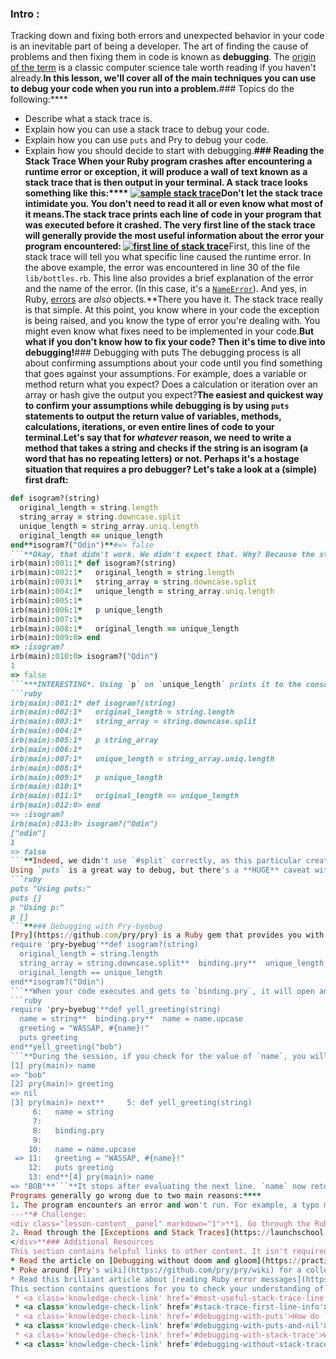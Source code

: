 ### Intro :
>
Tracking down and fixing both errors and unexpected behavior in your code is an inevitable part of being a developer. The art of finding the cause of problems and then fixing them in code is known as **debugging**. The [origin of the term](https://en.wikipedia.org/wiki/Debugging#Etymology) is a classic computer science tale worth reading if you haven't already.**In this lesson, we'll cover all of the main techniques you can use to debug your code when you run into a problem.**###  Topics
  do the following:****
 - Describe what a stack trace is.
 - Explain how you can use a stack trace to debug your code.
 - Explain how you can use `puts` and Pry to debug your code.
 - Explain how you should decide to start with debugging.**### Reading the Stack Trace
When your Ruby program crashes after encountering a runtime error or exception, it will produce a wall of text known as a **stack trace** that is then output in your terminal. A stack trace looks something like this:****
<a href="https://cdn.statically.io/gh/TheOdinProject/curriculum/284f0cdc998be7e4751e29e8458323ad5d320303/ruby_programming/basic_ruby/debugging/imgs/00.png"><img class="tutorial-img" src="https://cdn.statically.io/gh/TheOdinProject/curriculum/284f0cdc998be7e4751e29e8458323ad5d320303/ruby_programming/basic_ruby/debugging/imgs/00.png" title="source: imgur.com" alt="sample stack trace"/></a>**Don't let the stack trace intimidate you. You don't need to read it all or even know what most of it means.**The stack trace prints each line of code in your program that was executed before it crashed. <span id='most-useful-stack-trace-line'>The very first line of the stack trace</span> will generally provide the most useful information about the error your program encountered:****
<a href="https://cdn.statically.io/gh/TheOdinProject/curriculum/284f0cdc998be7e4751e29e8458323ad5d320303/ruby_programming/basic_ruby/debugging/imgs/01.png"><img class="tutorial-img" src="https://cdn.statically.io/gh/TheOdinProject/curriculum/284f0cdc998be7e4751e29e8458323ad5d320303/ruby_programming/basic_ruby/debugging/imgs/01.png" title="source: imgur.com" alt="first line of stack trace" /></a>**<span id='stack-trace-first-line-info'>First, this line of the stack trace will tell you what specific line caused the runtime error. In the above example, the error was encountered in line 30 of the file `lib/bottles.rb`. This line also provides a brief explanation of the error and the name of the error. (In this case, it's a [`NameError`](https://ruby-doc.org/core-2.7.4/NameError.html)). And yes, in Ruby, [errors](https://ruby-doc.org/core-2.7.4/Exception.html) are *also* objects.</span>**There you have it. The stack trace really is that simple. At this point, you know where in your code the exception is being raised, and you know the type of error you're dealing with. You might even know what fixes need to be implemented in your code.**But what if you don't know how to fix your code? Then it's time to dive into debugging!**### Debugging with puts
The debugging process is all about confirming assumptions about your code until you find something that goes against your assumptions. For example, does a variable or method return what you expect? Does a calculation or iteration over an array or hash give the output you expect?**The easiest and quickest way to confirm your assumptions while debugging is by using `puts` statements to output the return value of variables, methods, calculations, iterations, or even entire lines of code to your terminal.**Let's say that for *whatever* reason, we need to write a method that takes a string and checks if the string is an **isogram** (a word that has no repeating letters) or not. Perhaps it's a hostage situation that requires a pro debugger? Let's take a look at a (simple) first draft:****
```ruby
def isogram?(string)
  original_length = string.length
  string_array = string.downcase.split
  unique_length = string_array.uniq.length
  original_length == unique_length
end**isogram?("Odin")**#=> false
```**Okay, that didn't work. We didn't expect that. Why? Because the string *Odin* is an isogram but we got `false`. The method didn't throw an exception, so we don't even have a line to start debugging at. Now what?**We know that `original_length == unique_length` returns `false` since it's the last statement, so why not place a `puts` on the line before that to see what `unique_length` is. As an alternative to `puts`, `p` is also commonly used for debugging; `p` is a combination of `puts` and `inspect` (more on that below). To better show the differences between what Ruby is printing to the terminal and returning, the examples in this section use the full IRB syntax, which is exactly what you'd see if you typed these commands into your own terminal IRB session.**```ruby
irb(main):001:1* def isogram?(string)
irb(main):002:1*   original_length = string.length
irb(main):003:1*   string_array = string.downcase.split
irb(main):004:1*   unique_length = string_array.uniq.length
irb(main):005:1*   
irb(main):006:1*   p unique_length
irb(main):007:1*   
irb(main):008:1*   original_length == unique_length
irb(main):009:0> end
=> :isogram?
irb(main):010:0> isogram?("Odin")
1
=> false
```***INTERESTING*. Using `p` on `unique_length` prints it to the console and shows us something must be wrong with how we called `#uniq` on `string_array` because we know that we have `4` unique characters in our input but we got `1` as output. For verification, let's place another `p` statement before the `unique_length` statement:****
```ruby
irb(main):001:1* def isogram?(string)
irb(main):002:1*   original_length = string.length
irb(main):003:1*   string_array = string.downcase.split
irb(main):004:1*   
irb(main):005:1*   p string_array
irb(main):006:1*   
irb(main):007:1*   unique_length = string_array.uniq.length
irb(main):008:1*   
irb(main):009:1*   p unique_length
irb(main):010:1* 
irb(main):011:1*   original_length == unique_length
irb(main):012:0> end
=> :isogram?
irb(main):013:0> isogram?("Odin")
["odin"]
1
=> false
```**Indeed, we didn't use `#split` correctly, as this particular creates an array with the given string rather than creating an array of characters of the given string. Why? By default, if we didn't provide arguments, [#split](https://ruby-doc.org/core-2.7.4/String.html#method-i-split) will divide the string using `whitespace` as the delimiter. Try running the above code in a REPL or IRB using `#split('')` instead, and you'll see the difference.**Hostage situation resolved! That wasn't so bad, was it?**#### **Debugging with `puts` and `nil`
Using `puts` is a great way to debug, but there's a **HUGE** caveat with using it: calling `puts` on anything that is `nil` or an empty string or collection will just print a blank line to your terminal.**This is one instance where using `p` will yield more information. As mentioned above, `p` is a combination of `puts` and [#inspect](https://ruby-doc.org/core-2.7.4/Object.html#method-i-inspect), the latter of which essentially prints a string representation of whatever it's called on. To illustrate this, try the following in a REPL:****
```ruby
puts "Using puts:"
puts []
p "Using p:"
p []
```**### Debugging with Pry-byebug
[Pry](https://github.com/pry/pry) is a Ruby gem that provides you with an interactive [REPL](https://www.rubyguides.com/2018/12/what-is-a-repl-in-ruby/) while your program is running. The REPL provided by Pry is very similar to IRB but has added functionality. The recommended Ruby gem for debugging is [Pry-byebug](https://github.com/deivid-rodriguez/pry-byebug) and it includes Pry as a dependency. Pry-byebug adds step-by-step debugging and stack navigation.  **To use Pry-byebug, you'll first need to install it in your terminal by running `gem install pry-byebug`. You can then make it available in your program by requiring it at the top of your file with `require 'pry-byebug'`. Finally, to use Pry-byebug, you just need to call `binding.pry` at any point in your program.**To follow along with these examples save the code into a Ruby file (e.g., `script.rb`) and then run the file in your terminal (e.g., `ruby script.rb`)**```ruby
require 'pry-byebug'**def isogram?(string)
  original_length = string.length
  string_array = string.downcase.split**  binding.pry**  unique_length = string_array.uniq.length
  original_length == unique_length
end**isogram?("Odin")
```**When your code executes and gets to `binding.pry`, it will open an IRB-like session in your terminal. You can then use that session to check the values of anything within the scope of where you included `binding.pry`. However, keep in mind that any code written *after* the `binding.pry` statement will not have been evaluated during the Pry session. **For example, here `original_length` and `string_array` are in scope. However, `unique_length` is not in scope, because it is written after `binding.pry` and has not been evaluated yet.**Thus, adding a `binding.pry` line in our code is similar to creating a breakpoint in JavaScript.**To see this point in action, try running the following:****
```ruby
require 'pry-byebug'**def yell_greeting(string)
  name = string**  binding.pry**  name = name.upcase
  greeting = "WASSAP, #{name}!"
  puts greeting
end**yell_greeting("bob")
```**During the session, if you check for the value of `name`, you will notice that you get back the value `bob` instead of `BOB`. What value do you think `greeting` will return? Yup, it will be `nil`. This is because `name = name.upcase` and `greeting = "WASSAP, #{name}!"` occurred after the `binding.pry` call and were never evaluated.**Using the same example above, you can use one of pry-byebug's commands to figure out what `name = name.upcase` will return. You won't need to quit the session or add another `binding.pry` beneath it. Enter `next` to step over to the next line.   **```ruby
[1] pry(main)> name
=> "bob"
[2] pry(main)> greeting
=> nil
[3] pry(main)> next**     5: def yell_greeting(string)
     6:   name = string
     7: 
     8:   binding.pry
     9: 
    10:   name = name.upcase
 => 11:   greeting = "WASSAP, #{name}!"
    12:   puts greeting
    13: end**[4] pry(main)> name
=> "BOB"**```**It stops after evaluating the next line. `name` now returns `BOB`. Calling `next` again will evaluate the following line. Try it out to know what `greeting` will return. Pry-byebug has a few more commands, play around with them to get a feel of what they do. You can find the commands with a short description of what they do [here](https://github.com/deivid-rodriguez/pry-byebug).**As you can see, using Pry-byebug for debugging achieves the same outcome as `puts` debugging: it allows you to confirm the assumptions you have about particular parts of your code. If your code is complex, Pry-byebug will probably allow you to debug quicker thanks to its interactive runtime environment. In such scenarios, Pry-byebug will be easier to interact with than having to add `puts` statements everywhere and re-running your code each time.**There is far, far more that you can do with Pry-byebug, but that's beyond the scope of this lesson. Check out the Assignments and Additional Resources to find out where you can learn more about this useful gem.**### How to Start Debugging
Programs generally go wrong due to two main reasons:****
1. The program encounters an error and won't run. For example, a typo may cause a syntax error to be raised that causes the program to crash. In this case, Ruby provides a stack trace.**2. The program runs but does not work the way you expect. For example, you expect a method to return a `2`, but it actually returns `6` when you run it. In this case, there is no stack trace.**Obviously, if available, <span id='debugging-with-stack-trace'>the stack trace is the first place you should look when debugging.</span> <span id='debugging-without-stack-trace'>If there's no stack trace, then `puts` and Pry are the easiest and quickest tools you can use to get yourself back up and running.</span>
---**# Challenge:
<div class="lesson-content__panel" markdown="1">**1. Go through the Ruby Guides [Ruby Debugging](https://www.rubyguides.com/2015/07/ruby-debugging/) tutorial, which covers everything about debugging in more depth.
2. Read through the [Exceptions and Stack Traces](https://launchschool.com/books/ruby/read/more_stuff#readingstacktraces) section of Launch School's online book *Introduction to Programming with Ruby*.
</div>**### Additional Resources
This section contains helpful links to other content. It isn't required, so consider it supplemental.*** Read through [HOWTO debug your Ruby code](https://readysteadycode.com/howto-debug-your-ruby-code), especially the first section on `puts` debugging, by ReadySteadyCode.
* Read the article on [Debugging without doom and gloom](https://practicingruby.com/articles/debugging-without-doom-and-gloom) by Practicing Ruby.
* Poke around [Pry's wiki](https://github.com/pry/pry/wiki) for a collection of resources that will help you master this invaluable gem.
* Read this brilliant article about [reading Ruby error messages](https://medium.com/@roni.shabo/overcoming-ruby-error-messages-ebf53928b64e).**### Knowledge Check
This section contains questions for you to check your understanding of this lesson. If you're having trouble answering the questions below on your own, review the material above to find the answer.** * <a class='knowledge-check-link' href='#reading-the-stack-trace'>What is a stack trace?</a>
 * <a class='knowledge-check-link' href='#most-useful-stack-trace-line'>What is generally the most useful line in a stack trace?</a>
 * <a class='knowledge-check-link' href='#stack-trace-first-line-info'>What are the two things you can learn from the first line of a stack trace?</a>
 * <a class='knowledge-check-link' href='#debugging-with-puts'>How do `puts` and Pry help you in the debugging process?</a>
 * <a class='knowledge-check-link' href='#debugging-with-puts-and-nil'>What should you use instead of `puts` for `nil` values?</a>
 * <a class='knowledge-check-link' href='#debugging-with-stack-trace'>Where should you start with debugging if you encounter a runtime error?</a>
 * <a class='knowledge-check-link' href='#debugging-without-stack-trace'>Where should you start with debugging if your program runs but does not work the way you expect?</a>
